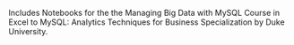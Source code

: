 Includes Notebooks for the the Managing Big Data with MySQL Course in Excel to MySQL: Analytics Techniques for Business Specialization by Duke University.
